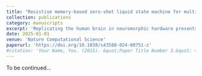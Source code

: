 ```yaml
---
title: "Resistive memory-based zero-shot liquid state machine for multimodal event data learning"
collection: publications
category: manuscripts
excerpt: 'Replicating the human brain in neuromorphic hardware presents both hardware and software challenges. We propose a hardware–software co-design on a 40 nm 256 kB in-memory computing macro that physically integrates a fixed and random liquid state machine SNN encoder with trainable artificial neural network projections. We showcase the zero-shot learning of multimodal events on the N-MNIST and N-TIDIGITS datasets, including visual and audio data association, as well as neural and visual data alignment for brain–machine interfaces.'
date: 2025-01-01
venue: 'Nature Computational Science'
paperurl: 'https://doi.org/10.1038/s43588-024-00751-z'
#citation: 'Your Name, You. (2015). &quot;Paper Title Number 3.&quot; <i>Journal 1</i>. 1(3).'
---
```


To be continued...